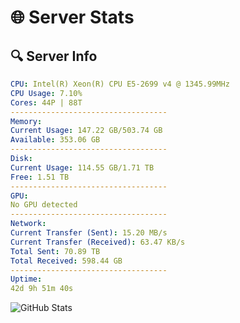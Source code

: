 # 🌐 Server Stats
## 🔍 Server Info
```yaml
CPU: Intel(R) Xeon(R) CPU E5-2699 v4 @ 1345.99MHz
CPU Usage: 7.10%
Cores: 44P | 88T
-----------------------------------
Memory:
Current Usage: 147.22 GB/503.74 GB
Available: 353.06 GB
-----------------------------------
Disk:
Current Usage: 114.55 GB/1.71 TB
Free: 1.51 TB
-----------------------------------
GPU:
No GPU detected
-----------------------------------
Network:
Current Transfer (Sent): 15.20 MB/s
Current Transfer (Received): 63.47 KB/s
Total Sent: 70.89 TB
Total Received: 598.44 GB
-----------------------------------
Uptime:
42d 9h 51m 40s
```
![GitHub Stats](https://img.shields.io/badge/Updated-2025-04-19_07:14:29-blue)
